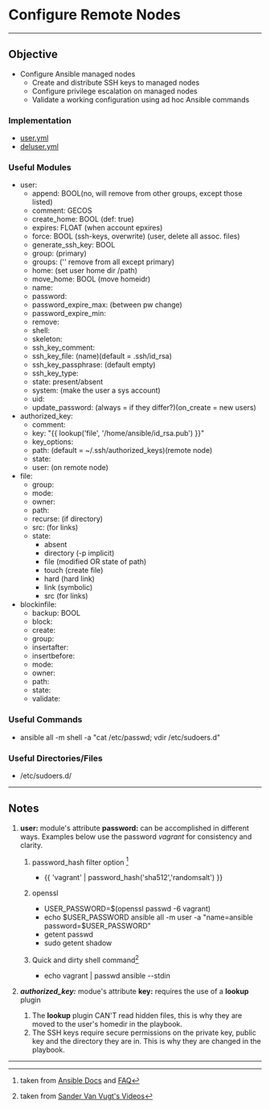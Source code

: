 # Configure Remote Nodes

---

## Objective
* Configure Ansible managed nodes
	*  Create and distribute SSH keys to managed nodes
	*  Configure privilege escalation on managed nodes
	*  Validate a working configuration using ad hoc Ansible commands

### Implementation
* [user.yml](user.yml)
* [deluser.yml](deluser.yml)

### Useful Modules
* user:
	* append: BOOL(no, will remove from other groups, except those listed)
	* comment: GECOS
	* create_home: BOOL (def: true)
	* expires: FLOAT (when account epxires)
	* force:  BOOL (ssh-keys, overwrite) (user, delete all assoc. files)
	* generate_ssh_key: BOOL
	* group: (primary)
	* groups: ('' remove from all except primary)
	* home: (set user home dir /path)
	* move_home: BOOL (move homeidr)
	* name: 
	* password:
	* password_expire_max: (between pw change)
	* password_expire_min:
	* remove:
	* shell:
	* skeleton:
	* ssh_key_comment:
	* ssh_key_file: (name)(default = .ssh/id_rsa)
	* ssh_key_passphrase: (default empty)
	* ssh_key_type:
	* state: present/absent
	* system: (make the user a sys account)
	* uid: 
	* update_password: (always = if they differ?)(on_create = new users)
* authorized_key:
	* comment:
	* key: "{{ lookup('file', '/home/ansible/id_rsa.pub') }}"
	* key_options:
	* path: (default = ~/.ssh/authorized_keys)(remote node)
	* state:
	* user: (on remote node)
* file:
	* group:
	* mode:
	* owner:
	* path:
	* recurse: (if directory)
	* src: (for links)
	* state:
		* absent
		* directory (-p implicit)
		* file (modified OR state of path)
		* touch (create file)
		* hard (hard link)
		* link (symbolic)
		* src (for links)
* blockinfile:
	* backup: BOOL
	* block:
	* create:
	* group:
	* insertafter:
	* insertbefore:
	* mode:
	* owner:
	* path:
	* state:
	* validate:



### Useful Commands
* ansible all -m shell -a "cat /etc/passwd; vdir /etc/sudoers.d"

### Useful Directories/Files
* /etc/sudoers.d/

---

## Notes
1. **user:** module's attribute **password:** can be accomplished in different ways. Examples below use the password _vagrant_ for consistency and clarity.
	1. password_hash filter option [^password_hash] 
		- {{ 'vagrant' | password_hash('sha512','randomsalt') }} 
	
	2. openssl
		- USER_PASSWORD=$(openssl passwd -6 vagrant)
		- echo $USER_PASSWORD ansible all -m user -a "name=ansible password=$USER_PASSWORD"
		- getent passwd
		- sudo getent shadow


	3. Quick and dirty shell command[^sander]
		- echo vagrant | passwd ansible --stdin


2. ***authorized_key:*** modue's attribute **key:** requires the use of a **lookup** plugin
	1. The **lookup** plugin CAN'T read hidden files, this is why they are moved to the user's homedir in the playbook.
	2. The SSH keys require secure permissions on the private key, public key and the directory they are in. This is why they are changed in the playbook.

---
[^password_hash]: taken from [Ansible Docs](https://docs.ansible.com/ansible/latest/user_guide/playbooks_filters.html#hash-filters) and [FAQ](https://docs.ansible.com/ansible/latest/reference_appendices/faq.html#how-do-i-generate-encrypted-passwords-for-the-user-module)
[^sander]: taken from [Sander Van Vugt's Videos](https://www.oreilly.com/library/view/red-hat-certified/9780135987513/)
